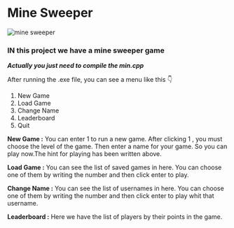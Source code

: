 # Mine Sweeper
![mine sweeper](https://encrypted-tbn0.gstatic.com/images?q=tbn:ANd9GcTBvCJuP_NE0VVIE9JcCqkHmWgujXSkTS18mg&usqp=CAU)
### IN this project we have a mine sweeper game 
***Actually you just need to compile the min.cpp***

After running the .exe file, you can see a menu like this :point_down:
1. New Game
2. Load Game
3. Change Name
4. Leaderboard
5. Quit

**New Game :**
 You can enter 1 to run a new game. After clicking 1 , you must choose the level of the game. Then enter a name for your game.
So you can play now.The hint for playing has been written above.

**Load Game :**
 You can see the list of saved games in here. You can choose one of them by writing the number and then click enter to play.
 
 **Change Name :**
 You can  see the list of usernames in here. You can choose one of them by writing the number and then click enter to play whit that username.
 
 **Leaderboard :**
 Here we have the list of players by their points in the game.
